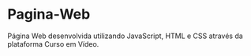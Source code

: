 # Pagina-Web
 Página Web desenvolvida utilizando JavaScript, HTML e CSS através da plataforma Curso em Vídeo.
